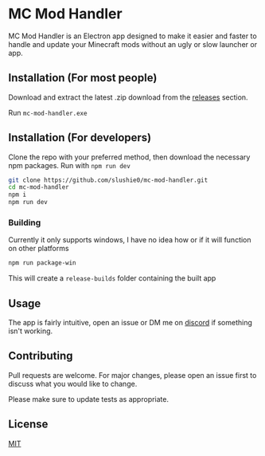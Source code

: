# MC Mod Handler

MC Mod Handler is an Electron app designed to make it easier and faster to handle and update your Minecraft mods without an ugly or slow launcher or app.

## Installation (For most people)

Download and extract the latest .zip download from the [releases](https://github.com/slushie0/mc-mod-handler/releases) section.

Run `mc-mod-handler.exe`

## Installation (For developers)
Clone the repo with your preferred method, then download the necessary npm packages. Run with `npm run dev`

```bash
git clone https://github.com/slushie0/mc-mod-handler.git
cd mc-mod-handler
npm i
npm run dev
```

### Building
Currently it only supports windows, I have no idea how or if it will function on other platforms

```bash
npm run package-win
```

This will create a `release-builds` folder containing the built app

## Usage

The app is fairly intuitive, open an issue or DM me on [discord](https://www.discord.com/users/542493666296594473/) if something isn't working.

## Contributing
Pull requests are welcome. For major changes, please open an issue first to discuss what you would like to change.

Please make sure to update tests as appropriate.

## License
[MIT](https://choosealicense.com/licenses/mit/)
